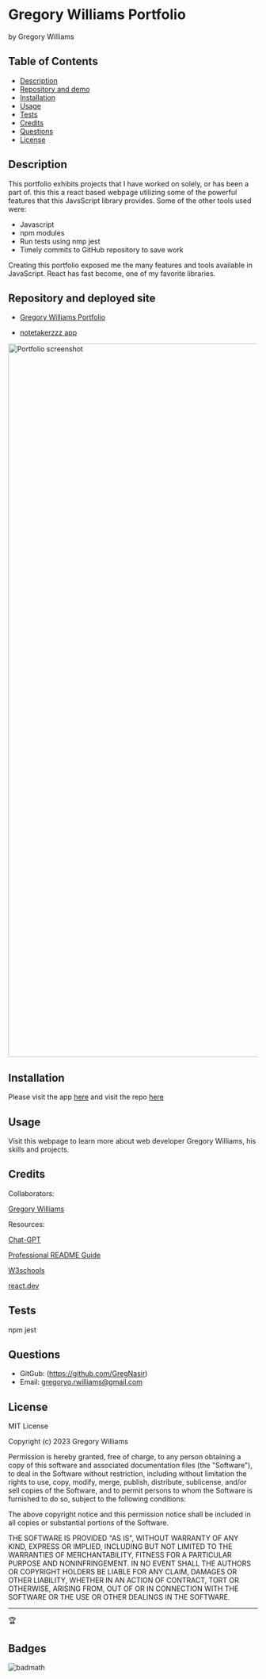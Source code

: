 # Gregory Williams Portfolio
by Gregory Williams

## Table of Contents
* [Description](#description)
* [Repository and demo](#repository-and-demo)
* [Installation](#installation)
* [Usage](#usage)
* [Tests](#tests)
* [Credits](#credits)
* [Questions](#questions)
* [License](#license)

## Description

This portfolio exhibits projects that I have worked on solely, or has been a part of. this this a react
based webpage utilizing some of the powerful features that this JavsScript library provides. Some of 
the other tools used were:

* Javascript 
* npm modules
* Run tests using nmp jest
* Timely commits to GitHub repository to save work

Creating this portfolio exposed me the many features and tools available in JavaScript. React has fast 
become, one of my favorite libraries.

## Repository and deployed site
* <a href="https://github.com/GregNasir/gregory-williams-portfolio">Gregory Williams Portfolio</a>
  
* <a href="https://glacial-thicket-98751-ead1051b20e4.herokuapp.com/login">notetakerzzz app</a>

<img width="1439" alt="Portfolio screenshot" src="https://github.com/GregNasir/gregory-williams-portfolio/assets/63434657/053e58e4-a1c0-47f0-954e-deea35b6dc8d">



## Installation

Please visit the app [here](https://productivity-pal-a83731041d87.herokuapp.com/) and visit the repo [here](https://github.com/GregNasir/gregory-williams-portfolio)

## Usage

Visit this webpage to learn more about web developer Gregory Williams, his skills and projects.

## Credits

Collaborators:

[Gregory Williams](https://github.com/GregNasir)


Resources:

[Chat-GPT](https://chat.openai.com/)

[Professional README Guide](https://coding-boot-camp.github.io/full-stack/github/professional-readme-guide)

[W3schools](https://www.w3schools.com/)

[react.dev](https://react.dev/)


## Tests

npm jest

## Questions

* GitGub: (https://github.com/GregNasir)
* Email: gregoryo.rwilliams@gmail.com

## License

MIT License

Copyright (c) 2023 Gregory Williams

Permission is hereby granted, free of charge, to any person obtaining a copy
of this software and associated documentation files (the "Software"), to deal
in the Software without restriction, including without limitation the rights
to use, copy, modify, merge, publish, distribute, sublicense, and/or sell
copies of the Software, and to permit persons to whom the Software is
furnished to do so, subject to the following conditions:

The above copyright notice and this permission notice shall be included in all
copies or substantial portions of the Software.

THE SOFTWARE IS PROVIDED "AS IS", WITHOUT WARRANTY OF ANY KIND, EXPRESS OR
IMPLIED, INCLUDING BUT NOT LIMITED TO THE WARRANTIES OF MERCHANTABILITY,
FITNESS FOR A PARTICULAR PURPOSE AND NONINFRINGEMENT. IN NO EVENT SHALL THE
AUTHORS OR COPYRIGHT HOLDERS BE LIABLE FOR ANY CLAIM, DAMAGES OR OTHER
LIABILITY, WHETHER IN AN ACTION OF CONTRACT, TORT OR OTHERWISE, ARISING FROM,
OUT OF OR IN CONNECTION WITH THE SOFTWARE OR THE USE OR OTHER DEALINGS IN THE
SOFTWARE.

---

🏆

## Badges

![badmath](https://img.shields.io/github/languages/top/lernantino/badmath)
